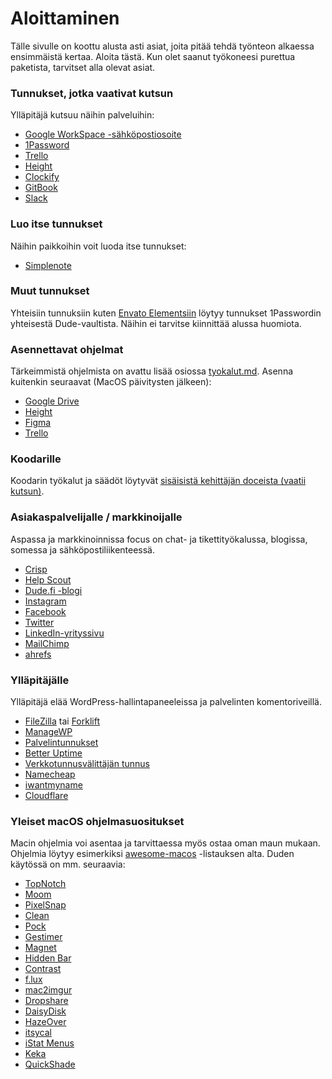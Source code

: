 # Aloittaminen

Tälle sivulle on koottu alusta asti asiat, joita pitää tehdä työnteon alkaessa ensimmäistä kertaa. Aloita tästä. Kun olet saanut työkoneesi purettua paketista, tarvitset alla olevat asiat.

### Tunnukset, jotka vaativat kutsun

Ylläpitäjä kutsuu näihin palveluihin:

* [Google WorkSpace -sähköpostiosoite](https://admin.google.com/)
* [1Password](https://www.1password.com/)
* [Trello](https://www.trello.com/)
* [Height](https://height.app)
* [Clockify](https://clockify.me/)
* [GitBook](https://app.gitbook.com/)
* [Slack](https://dudet.slack.com/)

### Luo itse tunnukset

Näihin paikkoihin voit luoda itse tunnukset:

* [Simplenote](https://simplenote.com/)

### Muut tunnukset

Yhteisiin tunnuksiin kuten [Envato Elementsiin](https://elements.envato.com/) löytyy tunnukset 1Passwordin yhteisestä Dude-vaultista. Näihin ei tarvitse kiinnittää alussa huomiota.

### Asennettavat ohjelmat

Tärkeimmistä ohjelmista on avattu lisää osiossa [tyokalut.md](tyokalut.md "mention"). Asenna kuitenkin seuraavat (MacOS päivitysten jälkeen):

* [Google Drive](https://support.google.com/drive/answer/7329379?sjid=6647561413202587078-EU\&hl=fi)
* [Height](https://height.app)
* [Figma](https://www.figma.com/)
* [Trello](https://trello.com/fi/platforms)

### Koodarille

Koodarin työkalut ja säädöt löytyvät [sisäisistä kehittäjän doceista (vaatii kutsun)](http://127.0.0.1:5000/s/VVikkYgIZ9miBzwYDCYh/getting-started/first-day-at-work).

### Asiakaspalvelijalle / markkinoijalle

Aspassa ja markkinoinnissa focus on chat- ja tikettityökalussa, blogissa, somessa ja sähköpostiliikenteessä.

* [Crisp](https://crisp.chat/)
* [Help Scout](https://www.helpscout.com/)
* [Dude.fi -blogi](https://www.dude.fi/blogi)
* [Instagram](https://instagram.com/digitoimistodude/)
* [Facebook](https://www.facebook.com/digitoimistodude/)
* [Twitter](https://www.twitter.com/dudetoimisto/)
* [LinkedIn-yrityssivu](https://www.linkedin.com/company/digitoimisto-dude-oy/)
* [MailChimp](https://mailchimp.com/)
* [ahrefs](https://ahrefs.com/)

### Ylläpitäjälle

Ylläpitäjä elää WordPress-hallintapaneeleissa ja palvelinten komentoriveillä.

* [FileZilla](https://filezilla-project.org/) tai [Forklift](https://binarynights.com/)
* [ManageWP](https://orion.managewp.com/dashboard/)
* [Palvelintunnukset](https://handbook.dude.fi/palvelimet)
* [Better Uptime](https://status.dude.fi/)
* [Verkkotunnusvälittäjän tunnus](https://registry.domain.fi/s/)
* [Namecheap](https://www.namecheap.com/)
* [iwantmyname](https://iwantmyname.com/)
* [Cloudflare](https://www.cloudflare.com/)

### Yleiset macOS ohjelmasuositukset

Macin ohjelmia voi asentaa ja tarvittaessa myös ostaa oman maun mukaan. Ohjelmia löytyy esimerkiksi [awesome-macos](https://github.com/jaywcjlove/awesome-mac) -listauksen alta. Duden käytössä on mm. seuraavia:

* [TopNotch](https://topnotch.app/)
* [Moom](https://manytricks.com/moom/)
* [PixelSnap](https://getpixelsnap.com/)
* [Clean](https://rinik.net/clean/)
* [Pock](https://pock.dev/)
* [Gestimer](http://maddin.io/gestimer/)
* [Magnet](https://magnet.crowdcafe.com/)
* [Hidden Bar](https://github.com/dwarvesf/hidden)
* [Contrast](https://usecontrast.com/)
* [f.lux](https://justgetflux.com/)
* [mac2imgur](https://github.com/mileswd/mac2imgur)
* [Dropshare](https://dropshare.app/)
* [DaisyDisk](https://daisydiskapp.com/)
* [HazeOver](https://hazeover.com/)
* [itsycal](https://www.mowglii.com/itsycal/)
* [iStat Menus](https://bjango.com/mac/istatmenus/)
* [Keka](https://www.keka.io/en/)
* [QuickShade](https://apps.apple.com/us/app/quickshade/id931571202?mt=12)
